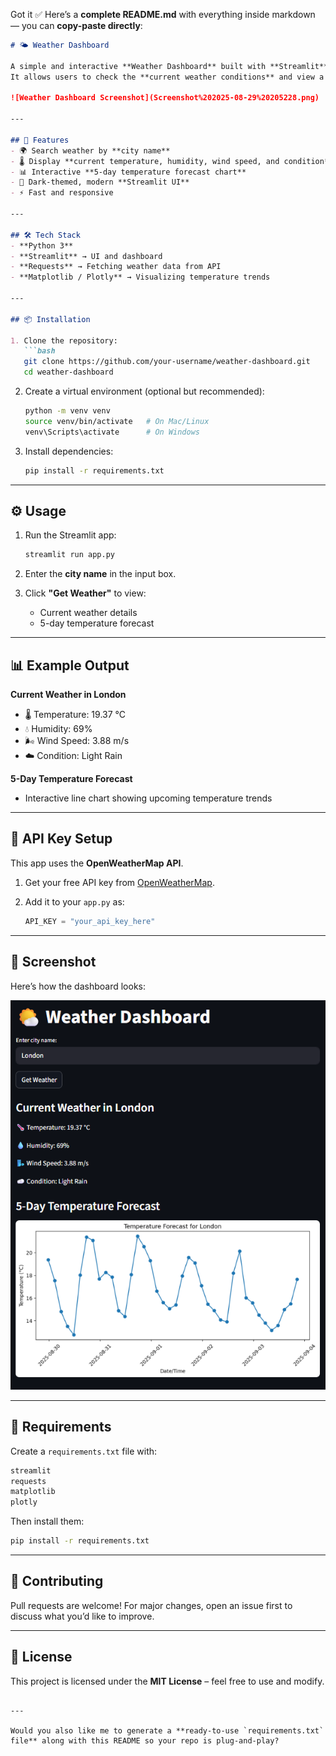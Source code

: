 Got it ✅
Here’s a **complete README.md** with everything inside markdown — you can **copy-paste directly**:

````markdown
# 🌤️ Weather Dashboard

A simple and interactive **Weather Dashboard** built with **Streamlit** and **Python**.  
It allows users to check the **current weather conditions** and view a **5-day temperature forecast** for any city worldwide.  

![Weather Dashboard Screenshot](Screenshot%202025-08-29%20205228.png)

---

## 🚀 Features
- 🌍 Search weather by **city name**
- 🌡️ Display **current temperature, humidity, wind speed, and condition**
- 📊 Interactive **5-day temperature forecast chart**
- 🎨 Dark-themed, modern **Streamlit UI**
- ⚡ Fast and responsive  

---

## 🛠️ Tech Stack
- **Python 3**
- **Streamlit** → UI and dashboard  
- **Requests** → Fetching weather data from API  
- **Matplotlib / Plotly** → Visualizing temperature trends  

---

## 📦 Installation

1. Clone the repository:
   ```bash
   git clone https://github.com/your-username/weather-dashboard.git
   cd weather-dashboard
````

2. Create a virtual environment (optional but recommended):

   ```bash
   python -m venv venv
   source venv/bin/activate   # On Mac/Linux
   venv\Scripts\activate      # On Windows
   ```

3. Install dependencies:

   ```bash
   pip install -r requirements.txt
   ```

---

## ⚙️ Usage

1. Run the Streamlit app:

   ```bash
   streamlit run app.py
   ```

2. Enter the **city name** in the input box.

3. Click **"Get Weather"** to view:

   * Current weather details
   * 5-day temperature forecast

---

## 📊 Example Output

**Current Weather in London**

* 🌡️ Temperature: 19.37 °C
* 💧 Humidity: 69%
* 🌬️ Wind Speed: 3.88 m/s
* ☁️ Condition: Light Rain

**5-Day Temperature Forecast**

* Interactive line chart showing upcoming temperature trends

---

## 🔑 API Key Setup

This app uses the **OpenWeatherMap API**.

1. Get your free API key from [OpenWeatherMap](https://openweathermap.org/api).
2. Add it to your `app.py` as:

   ```python
   API_KEY = "your_api_key_here"
   ```

---

## 📸 Screenshot

Here’s how the dashboard looks:

![Weather Dashboard Screenshot](Screenshot%202025-08-29%20205228.png)

---

## 📝 Requirements

Create a `requirements.txt` file with:

```txt
streamlit
requests
matplotlib
plotly
```

Then install them:

```bash
pip install -r requirements.txt
```

---

## 🤝 Contributing

Pull requests are welcome! For major changes, open an issue first to discuss what you’d like to improve.

---

## 📜 License

This project is licensed under the **MIT License** – feel free to use and modify.

```

---

Would you also like me to generate a **ready-to-use `requirements.txt` file** along with this README so your repo is plug-and-play?
```
